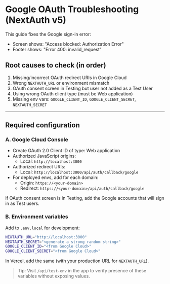 # Google OAuth Troubleshooting (NextAuth v5)

This guide fixes the Google sign-in error:

- Screen shows: "Access blocked: Authorization Error"
- Footer shows: "Error 400: invalid_request"

## Root causes to check (in order)

1) Missing/incorrect OAuth redirect URIs in Google Cloud
2) Wrong `NEXTAUTH_URL` or environment mismatch
3) OAuth consent screen in Testing but user not added as a Test User
4) Using wrong OAuth client type (must be Web application)
5) Missing env vars: `GOOGLE_CLIENT_ID`, `GOOGLE_CLIENT_SECRET`, `NEXTAUTH_SECRET`

---

## Required configuration

### A. Google Cloud Console

- Create OAuth 2.0 Client ID of type: Web application
- Authorized JavaScript origins:
  - Local: `http://localhost:3000`
- Authorized redirect URIs:
  - Local: `http://localhost:3000/api/auth/callback/google`
- For deployed envs, add for each domain:
  - Origin: `https://<your-domain>`
  - Redirect: `https://<your-domain>/api/auth/callback/google`

If OAuth consent screen is in Testing, add the Google accounts that will sign in as Test users.

### B. Environment variables

Add to `.env.local` for development:

```bash
NEXTAUTH_URL="http://localhost:3000"
NEXTAUTH_SECRET="<generate a strong random string>"
GOOGLE_CLIENT_ID="<from Google Cloud>"
GOOGLE_CLIENT_SECRET="<from Google Cloud>"
```

In Vercel, add the same (with your production URL for `NEXTAUTH_URL`).

> Tip: Visit `/api/test-env` in the app to verify presence of these variables without exposing values.
